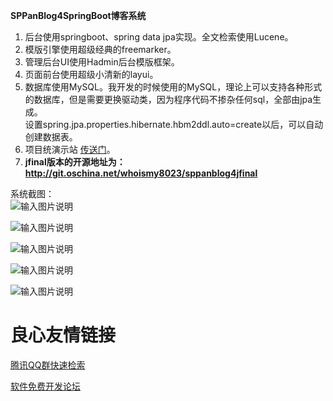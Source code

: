  **SPPanBlog4SpringBoot博客系统** 
1. 后台使用springboot、spring data jpa实现。全文检索使用Lucene。
2. 模版引擎使用超级经典的freemarker。
3. 管理后台UI使用Hadmin后台模版框架。
4. 页面前台使用超级小清新的layui。
5. 数据库使用MySQL。我开发的时候使用的MySQL，理论上可以支持各种形式的数据库，但是需要更换驱动类，因为程序代码不掺杂任何sql，全部由jpa生成。  
设置spring.jpa.properties.hibernate.hbm2ddl.auto=create以后，可以自动创建数据表。
6. 项目统演示站 [传送门](http://www.whoismy8023.com:8080)。
7. **jfinal版本的开源地址为：http://git.oschina.net/whoismy8023/sppanblog4jfinal**

系统截图：  
![输入图片说明](http://git.oschina.net/uploads/images/2017/0411/205539_eee2b847_559378.png "在这里输入图片标题")

![输入图片说明](http://git.oschina.net/uploads/images/2017/0411/205603_bfca9484_559378.png "在这里输入图片标题")

![输入图片说明](http://git.oschina.net/uploads/images/2017/0411/205601_8719a026_559378.png "在这里输入图片标题")

![输入图片说明](http://git.oschina.net/uploads/images/2017/0411/205645_8a1b3a5b_559378.png "在这里输入图片标题")

![输入图片说明](http://git.oschina.net/uploads/images/2017/0411/205708_8f5db6e3_559378.png "在这里输入图片标题")



 # 良心友情链接

[腾讯QQ群快速检索](http://u.720life.cn/s/8cf73f7c)

[软件免费开发论坛](http://u.720life.cn/s/bbb01dc0)